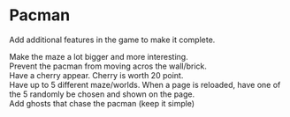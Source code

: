 # Pacman

Add additional features in the game to make it complete.

Make the maze a lot bigger and more interesting. </br>
Prevent the pacman from moving acros the wall/brick. </br>
Have a cherry appear.  Cherry is worth 20 point. </br>
Have up to 5 different maze/worlds.  When a page is reloaded, have one of the 5 randomly be chosen and shown on the page. </br>
Add ghosts that chase the pacman (keep it simple)
